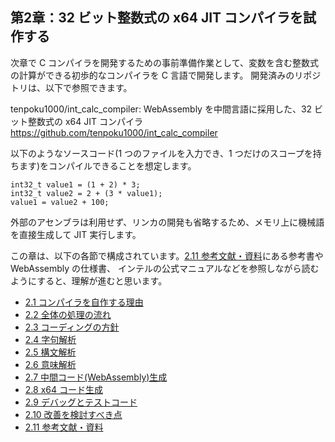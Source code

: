
## 第2章：32 ビット整数式の x64 JIT コンパイラを試作する

次章で C コンパイラを開発するための事前準備作業として、変数を含む整数式の計算ができる初歩的なコンパイラを C 言語で開発します。
開発済みのリポジトリは、以下で参照できます。

tenpoku1000/int_calc_compiler: WebAssembly を中間言語に採用した、32 ビット整数式の x64 JIT コンパイラ  
https://github.com/tenpoku1000/int_calc_compiler

以下のようなソースコード(1 つのファイルを入力でき、1 つだけのスコープを持ちます)をコンパイルできることを想定します。

```
int32_t value1 = (1 + 2) * 3;
int32_t value2 = 2 + (3 * value1);
value1 = value2 + 100;
```

外部のアセンブラは利用せず、リンカの開発も省略するため、メモリ上に機械語を直接生成して JIT 実行します。

この章は、以下の各節で構成されています。[2.11 参考文献・資料](11_Bibliography.md)にある参考書や WebAssembly の仕様書、
インテルの公式マニュアルなどを参照しながら読むようにすると、理解が進むと思います。

* [2.1 コンパイラを自作する理由](1_Reason.md)
* [2.2 全体の処理の流れ](2_Flow.md)
* [2.3 コーディングの方針](3_Policy.md)
* [2.4 字句解析](4_Token.md)
* [2.5 構文解析](5_Parse_tree.md)
* [2.6 意味解析](6_Semantic_analysis.md)
* [2.7 中間コード(WebAssembly)生成](7_Wasm.md)
* [2.8 x64 コード生成](8_x64_code.md)
* [2.9 デバッグとテストコード](9_Debug_test.md)
* [2.10 改善を検討すべき点](10_Consideration.md)
* [2.11 参考文献・資料](11_Bibliography.md)


